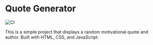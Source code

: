 # Quote Generator

![CI](https://github.com/SteffyStef/quote-generator/actions/workflows/main.yml/badge.svg)


This is a simple project that displays a random motivational quote and author. Built with HTML, CSS, and JavaScript.
